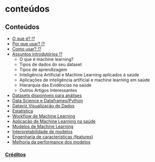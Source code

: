 # conteúdos

## Conteúdos

* [ O que é? ⁉️](https://fabianofilho.gitbook.io/healthdata/o-que-e)
* [ Por que usar? ⁉️](https://fabianofilho.gitbook.io/healthdata/o-que-e)
* [ Como usar? ⁉️](https://fabianofilho.gitbook.io/healthdata/o-que-e)
* [ Assuntos introdutórios ⁉️](https://fabianofilho.gitbook.io/healthdata/introducao)
  * O que é machine learning?
  * Tipos de dados do seu dataset
  * Tipos de aprendizagem
  * Inteligência Artificial e Machine Learning aplicados à saúde
  * Aplicações de inteligência artificial e machine learning em saúde
  * Hierarquia das Evidências na saúde
  * Outros Artigos Interessantes 
* [ Datasets disponíveis para análises](http://fabianofilho.gitbook.io/healthdata/datasets)
* [ Data Science e Dataframes/Python](http://fabianofilho.gitbook.io/healthdata/dataframes)
* [ Dataviz Visualização de Dados ](https://fabianofilho.gitbook.io/healthdata/dataviz)
* [ Estatística](https://fabianofilho.gitbook.io/healthdata/estatistica)
* [ Workflow de Machine Learning](https://fabianofilho.gitbook.io/healthdata/workflow-ml)
* [ Aplicação de Machine Learning na saúde](https://fabianofilho.gitbook.io/healthdata/hands-on)
* [ Modelos de Machine Learning](https://fabianofilho.gitbook.io/healthdata/modelos)
* [ Interpretabilidade de modelos](https://fabianofilho.gitbook.io/healthdata/interpretar-ml)
* [ Engenharia de características \(features\)](https://fabianofilho.gitbook.io/healthdata/features)
* [ Melhoria da performance dos modelos](https://fabianofilho.gitbook.io/healthdata/performance)

### [Créditos](https://fabianofilho.gitbook.io/healthdata/creditos)

